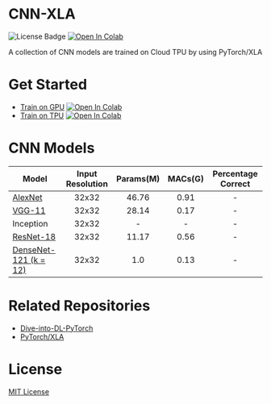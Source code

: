 # CNN-XLA

![License Badge](https://img.shields.io/badge/python-3.5%2B-blue) [![Open In Colab](https://colab.research.google.com/assets/colab-badge.svg)](https://colab.research.google.com/github/fengredrum/cnn-xla/blob/master/notebooks/Train-on-TPU.ipynb)

A collection of CNN models are trained on Cloud TPU by using PyTorch/XLA

# Get Started

* [Train on GPU](notebooks/Train-on-GPU.ipynb) [![Open In Colab](https://colab.research.google.com/assets/colab-badge.svg)](https://colab.research.google.com/github/fengredrum/cnn-xla/blob/master/notebooks/Train-on-GPU.ipynb)
* [Train on TPU](notebooks/Train-on-TPU.ipynb) [![Open In Colab](https://colab.research.google.com/assets/colab-badge.svg)](https://colab.research.google.com/github/fengredrum/cnn-xla/blob/master/notebooks/Train-on-TPU.ipynb)

# CNN Models

| Model              | Input Resolution   | Params(M)          | MACs(G)            | Percentage Correct |
| ------------------ | :----------------: | :----------------: | :----------------: | :----------------: |
| [AlexNet](models/alexnet.py)   | 32x32 | 46.76 | 0.91 | - |
| [VGG-11](models/vgg.py)        | 32x32 | 28.14 | 0.17 | - |
| Inception                      | 32x32 | -     | -    | - |
| [ResNet-18](models/resnet.py)  | 32x32 | 11.17 | 0.56 | - |
| [DenseNet-121 (k = 12)](models/densenet.py) | 32x32 | 1.0 | 0.13 | - |

# Related Repositories

* [Dive-into-DL-PyTorch](https://github.com/ShusenTang/Dive-into-DL-PyTorch)
* [PyTorch/XLA](https://github.com/pytorch/xla)

# License

[MIT License](LICENSE)
